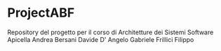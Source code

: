 # ProjectABF

Repository del progetto per il corso di Architetture dei Sistemi Software 
Apicella Andrea
Bersani Davide
D' Angelo Gabriele
Frillici Filippo
 
